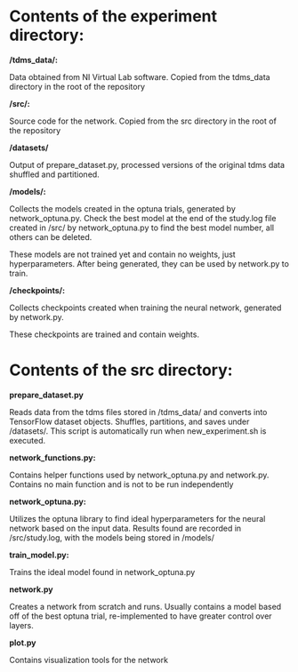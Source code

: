 # Contents of the experiment directory:

**/tdms_data/:** 

Data obtained from NI Virtual Lab software. Copied from the tdms_data directory in the root of the repository

**/src/:**

Source code for the network. Copied from the src directory in the root of the repository

**/datasets/**

Output of prepare_dataset.py, processed versions of the original tdms data shuffled and partitioned.

**/models/:**

Collects the models created in the optuna trials, generated by network_optuna.py. Check the best model at the end of the study.log file created in /src/ by network_optuna.py to find the best model number, all others can be deleted.

These models are not trained yet and contain no weights, just hyperparameters. After being generated, they can be used by network.py to train.

**/checkpoints/:**

Collects checkpoints created when training the neural network, generated by network.py.

These checkpoints are trained and contain weights.

# Contents of the src directory:

**prepare_dataset.py**

Reads data from the tdms files stored in /tdms_data/ and converts into TensorFlow dataset objects. Shuffles, partitions, and saves under /datasets/. This script is automatically run when new_experiment.sh is executed.

**network_functions.py:**

Contains helper functions used by network_optuna.py and network.py. Contains no main function and is not to be run independently

**network_optuna.py:**

Utilizes the optuna library to find ideal hyperparameters for the neural network based on the input data. Results found are recorded in /src/study.log, with the models being stored in /models/

**train_model.py:**

Trains the ideal model found in network_optuna.py

**network.py**

Creates a network from scratch and runs. Usually contains a model based off of the best optuna trial, re-implemented to have greater control over layers.

**plot.py**

Contains visualization tools for the network